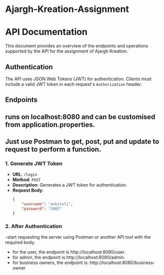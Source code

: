 # Ajargh-Kreation-Assignment

# API Documentation

This document provides an overview of the endpoints and operations supported by the API for the assignment of Ajargh Kreation.

## Authentication

The API uses JSON Web Tokens (JWT) for authentication. Clients must include a valid JWT token in each request's `Authorization` header.

## Endpoints

## runs on localhost:8080 and can be customised from application.properties.
## Just use Postman to get, post, put and update to request to perform a function.

### 1. Generate JWT Token

- **URL**: `/login`
- **Method**: `POST`
- **Description**: Generates a JWT token for authentication.
- **Request Body**:
  ```json
  {
      "username": "ankitoli",
      "password": "2002"
  }

### 2. After Authentication

-start requesting the  server using Postman or another API tool with the required body.
-  for the user, the endpoint is http://localhost:8080/user.
-  for admin, the endpoint is http://localhost:8080/admin.
-  for business owners, the endpoint is: http://localhost:8080/business-owner
